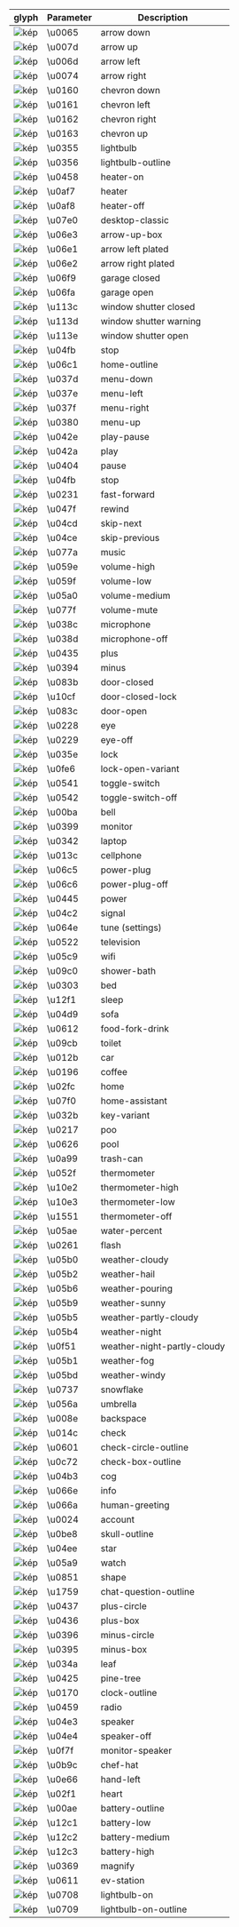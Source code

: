 | glyph | Parameter | Description 
| -- | -- | --
| ![kép](https://user-images.githubusercontent.com/1550668/112601640-f96a9780-8e12-11eb-8b5e-9e139cdce82c.png) | \u0065 | arrow down
| ![kép](https://user-images.githubusercontent.com/1550668/112602206-ab09c880-8e13-11eb-9a01-ac8ae774375e.png) | \u007d | arrow up
| ![kép](https://user-images.githubusercontent.com/1550668/112602286-c1b01f80-8e13-11eb-86c1-151297c42082.png) | \u006d | arrow left
| ![kép](https://user-images.githubusercontent.com/1550668/112602326-cecd0e80-8e13-11eb-84a4-89794d128165.png) | \u0074 | arrow right
| ![kép](https://user-images.githubusercontent.com/1550668/112602394-e5736580-8e13-11eb-98af-59081b367f7a.png) | \u0160 | chevron down
| ![kép](https://user-images.githubusercontent.com/1550668/112602450-fd4ae980-8e13-11eb-9651-606014d168a3.png) | \u0161 | chevron left
| ![kép](https://user-images.githubusercontent.com/1550668/112602478-0936ab80-8e14-11eb-9abe-a18becdc1731.png) | \u0162 | chevron right
| ![kép](https://user-images.githubusercontent.com/1550668/112602516-1358aa00-8e14-11eb-83d3-179428948db5.png) | \u0163 | chevron up
| ![kép](https://user-images.githubusercontent.com/1550668/112602593-2e2b1e80-8e14-11eb-9a46-b6beaf1ac37d.png) | \u0355 | lightbulb
| ![kép](https://user-images.githubusercontent.com/1550668/112602634-3aaf7700-8e14-11eb-802e-81abd2af1a8a.png) | \u0356 | lightbulb-outline
| ![kép](https://user-images.githubusercontent.com/1550668/112602682-49962980-8e14-11eb-8f78-ddabc6e616cb.png) | \u0458 | heater-on
| ![kép](https://user-images.githubusercontent.com/1550668/112602722-53b82800-8e14-11eb-844b-dc1217efc0cd.png) | \u0af7 | heater
| ![kép](https://user-images.githubusercontent.com/1550668/112602750-5dda2680-8e14-11eb-86dd-4c9672c9a345.png) | \u0af8 | heater-off
| ![kép](https://user-images.githubusercontent.com/1550668/112602997-a85ba300-8e14-11eb-9f0a-7d7acd5e9ab6.png) | \u07e0 | desktop-classic
| ![kép](https://user-images.githubusercontent.com/1550668/112603048-bc9fa000-8e14-11eb-92fc-5f9894abffa1.png) | \u06e3 | arrow-up-box
| ![kép](https://user-images.githubusercontent.com/1550668/112603107-d04b0680-8e14-11eb-964a-a3392fddf94c.png) | \u06e1 | arrow left plated
| ![kép](https://user-images.githubusercontent.com/1550668/112603142-de992280-8e14-11eb-9bac-62dd62137aa1.png) | \u06e2 | arrow right plated
| ![kép](https://user-images.githubusercontent.com/1550668/112603171-ea84e480-8e14-11eb-9224-47e584a87d1c.png) | \u06f9 | garage closed
| ![kép](https://user-images.githubusercontent.com/1550668/112603197-f40e4c80-8e14-11eb-8304-4e3b5595433f.png) | \u06fa | garage open
| ![kép](https://user-images.githubusercontent.com/1550668/112603223-fec8e180-8e14-11eb-93dd-769c84d478b0.png) | \u113c | window shutter closed
| ![kép](https://user-images.githubusercontent.com/1550668/112603260-0ab4a380-8e15-11eb-85c5-b1559d985f5d.png) | \u113d | window shutter warning
| ![kép](https://user-images.githubusercontent.com/1550668/112603287-156f3880-8e15-11eb-9248-239b45f2c91d.png) | \u113e | window shutter open
| ![kép](https://user-images.githubusercontent.com/1550668/112603353-2d46bc80-8e15-11eb-8953-f7c249818634.png) | \u04fb | stop
| ![kép](https://user-images.githubusercontent.com/1550668/112603389-38015180-8e15-11eb-8907-933f5a39e6b5.png) | \u06c1 | home-outline
| ![kép](https://user-images.githubusercontent.com/1550668/112603414-42bbe680-8e15-11eb-9217-3b846d89d9df.png) | \u037d | menu-down
| ![kép](https://user-images.githubusercontent.com/1550668/112603445-4e0f1200-8e15-11eb-8b1d-b971da582020.png) | \u037e | menu-left
| ![kép](https://user-images.githubusercontent.com/1550668/112603469-58311080-8e15-11eb-8e1e-b2e11bb6040a.png) | \u037f | menu-right
| ![kép](https://user-images.githubusercontent.com/1550668/112603495-63843c00-8e15-11eb-8434-3a0925359dbf.png) | \u0380 | menu-up
| ![kép](https://user-images.githubusercontent.com/1550668/112603529-6bdc7700-8e15-11eb-86fe-e11e703f8f0d.png) | \u042e | play-pause
| ![kép](https://user-images.githubusercontent.com/1550668/112603555-75fe7580-8e15-11eb-91ac-51eb3b3a2c74.png) | \u042a | play
| ![kép](https://user-images.githubusercontent.com/1550668/112603579-7eef4700-8e15-11eb-9774-7a5c033c4213.png) | \u0404 | pause
| ![kép](https://user-images.githubusercontent.com/1550668/112603634-8f072680-8e15-11eb-97b8-f03746b0c5ca.png) | \u04fb | stop
| ![kép](https://user-images.githubusercontent.com/1550668/112603660-98908e80-8e15-11eb-9ada-365515c9fa29.png) | \u0231 | fast-forward
| ![kép](https://user-images.githubusercontent.com/1550668/112603689-a3e3ba00-8e15-11eb-80f9-925e709193d0.png) | \u047f | rewind
| ![kép](https://user-images.githubusercontent.com/1550668/112603724-ae05b880-8e15-11eb-93a8-473dc5e1fc4c.png) | \u04cd | skip-next
| ![kép](https://user-images.githubusercontent.com/1550668/112603763-b6f68a00-8e15-11eb-98f6-ce3f58450405.png) | \u04ce | skip-previous
| ![kép](https://user-images.githubusercontent.com/1550668/112603885-df7e8400-8e15-11eb-891f-73e9e6de7a35.png) | \u077a | music
| ![kép](https://user-images.githubusercontent.com/1550668/112603943-ef966380-8e15-11eb-99f7-e05503f8af8c.png) | \u059e | volume-high
| ![kép](https://user-images.githubusercontent.com/1550668/112603974-f7ee9e80-8e15-11eb-8430-03dbd224356f.png) | \u059f | volume-low
| ![kép](https://user-images.githubusercontent.com/1550668/112604010-02109d00-8e16-11eb-85e1-cdd691c9e1fb.png) | \u05a0 | volume-medium
| ![kép](https://user-images.githubusercontent.com/1550668/112604058-0b9a0500-8e16-11eb-992b-3785e033f3f7.png) | \u077f | volume-mute
| ![kép](https://user-images.githubusercontent.com/1550668/112604093-15bc0380-8e16-11eb-86dc-443a092516d2.png) | \u038c | microphone
| ![kép](https://user-images.githubusercontent.com/1550668/112604143-20769880-8e16-11eb-98a6-67dd706e5901.png) | \u038d | microphone-off
| ![kép](https://user-images.githubusercontent.com/1550668/112604191-2a989700-8e16-11eb-81fd-6b485910d68e.png) | \u0435 | plus
| ![kép](https://user-images.githubusercontent.com/1550668/112604245-33896880-8e16-11eb-843f-f4d20f5d7686.png) | \u0394 | minus
| ![kép](https://user-images.githubusercontent.com/1550668/112604287-3dab6700-8e16-11eb-9d13-e0b9a6012ebf.png) | \u083b | door-closed
| ![kép](https://user-images.githubusercontent.com/1550668/112604313-469c3880-8e16-11eb-9715-0afabb5b551c.png) | \u10cf | door-closed-lock
| ![kép](https://user-images.githubusercontent.com/1550668/112604349-5156cd80-8e16-11eb-9dab-05430fadb59e.png) | \u083c | door-open
| ![kép](https://user-images.githubusercontent.com/1550668/112604381-5d428f80-8e16-11eb-8004-b62016ecb41c.png) | \u0228 | eye
| ![kép](https://user-images.githubusercontent.com/1550668/112604430-6a5f7e80-8e16-11eb-8d80-22a6c8711726.png) | \u0229 | eye-off
| ![kép](https://user-images.githubusercontent.com/1550668/112604467-75b2aa00-8e16-11eb-89c4-51cfb5417264.png) | \u035e | lock
| ![kép](https://user-images.githubusercontent.com/1550668/112604496-7fd4a880-8e16-11eb-8d7a-f46cf7e5fd1a.png) | \u0fe6 | lock-open-variant
| ![kép](https://user-images.githubusercontent.com/1550668/112604526-895e1080-8e16-11eb-8c09-2c7b4290c955.png) | \u0541 | toggle-switch
| ![kép](https://user-images.githubusercontent.com/1550668/112604555-93800f00-8e16-11eb-8087-2abf445d6775.png) | \u0542 | toggle-switch-off
| ![kép](https://user-images.githubusercontent.com/1550668/112604595-9ed33a80-8e16-11eb-8c88-f1ed11972e83.png) | \u00ba | bell
| ![kép](https://user-images.githubusercontent.com/1550668/112604635-aabefc80-8e16-11eb-8235-2f9b1fdeca1c.png) | \u0399 | monitor
| ![kép](https://user-images.githubusercontent.com/1550668/112604739-c7f3cb00-8e16-11eb-9004-f035e0e70c0f.png) | \u0342 | laptop
| ![kép](https://user-images.githubusercontent.com/1550668/112604767-d17d3300-8e16-11eb-81cc-efacd94dda1d.png) | \u013c | cellphone
| ![kép](https://user-images.githubusercontent.com/1550668/112604790-db069b00-8e16-11eb-9416-03a844f45554.png) | \u06c5 | power-plug
| ![kép](https://user-images.githubusercontent.com/1550668/112604833-e5c13000-8e16-11eb-93ef-526ab3d76df3.png) | \u06c6 | power-plug-off
| ![kép](https://user-images.githubusercontent.com/1550668/112604861-ef4a9800-8e16-11eb-891d-0ac1be573a7c.png) | \u0445 | power
| ![kép](https://user-images.githubusercontent.com/1550668/112604895-fa9dc380-8e16-11eb-99de-afa9743f9913.png) | \u04c2 | signal
| ![kép](https://user-images.githubusercontent.com/1550668/112604928-05585880-8e17-11eb-81c5-62a221626c04.png) | \u064e | tune (settings)
| ![kép](https://user-images.githubusercontent.com/1550668/112604966-0f7a5700-8e17-11eb-803a-6ce3cf71bd81.png) | \u0522 | television
| ![kép](https://user-images.githubusercontent.com/1550668/112604991-199c5580-8e17-11eb-9fa6-2ef85762c361.png) | \u05c9 | wifi
| ![kép](https://user-images.githubusercontent.com/1550668/112605026-2325bd80-8e17-11eb-8d24-e2311f203923.png) | \u09c0 | shower-bath
| ![kép](https://user-images.githubusercontent.com/1550668/112605058-2c168f00-8e17-11eb-91ca-efe8c472c220.png) | \u0303 | bed
| ![kép](https://user-images.githubusercontent.com/1550668/112605096-3769ba80-8e17-11eb-893c-4f8767629e0c.png) | \u12f1 | sleep
| ![kép](https://user-images.githubusercontent.com/1550668/112605143-4486a980-8e17-11eb-819d-2db58b1925b4.png) | \u04d9 | sofa
| ![kép](https://user-images.githubusercontent.com/1550668/112605179-4fd9d500-8e17-11eb-9fd2-4e4146775354.png) | \u0612 | food-fork-drink
| ![kép](https://user-images.githubusercontent.com/1550668/112605222-5b2d0080-8e17-11eb-86d8-3603f6be3c22.png) | \u09cb | toilet
| ![kép](https://user-images.githubusercontent.com/1550668/112605253-654eff00-8e17-11eb-945b-92f4ab41efd0.png) | \u012b | car
| ![kép](https://user-images.githubusercontent.com/1550668/112605286-6f70fd80-8e17-11eb-91f2-51b679e03a20.png) | \u0196 | coffee
| ![kép](https://user-images.githubusercontent.com/1550668/112605323-7861cf00-8e17-11eb-9560-42dbe8608504.png) | \u02fc | home
| ![kép](https://user-images.githubusercontent.com/1550668/112605354-8283cd80-8e17-11eb-97d7-1de87e58d188.png) | \u07f0 | home-assistant
| ![kép](https://user-images.githubusercontent.com/1550668/112605399-8dd6f900-8e17-11eb-9460-bbff85df74c7.png) | \u032b | key-variant
| ![kép](https://user-images.githubusercontent.com/1550668/112605447-9a5b5180-8e17-11eb-8367-0cecf85ad442.png) | \u0217 | poo
| ![kép](https://user-images.githubusercontent.com/1550668/112605492-a6dfaa00-8e17-11eb-8733-a0c114a33439.png) | \u0626 | pool
| ![kép](https://user-images.githubusercontent.com/1550668/112605529-b101a880-8e17-11eb-9291-8335883361a6.png) | \u0a99 | trash-can
| ![kép](https://user-images.githubusercontent.com/1550668/112605578-bfe85b00-8e17-11eb-9ce3-7d591c94c9d5.png) | \u052f | thermometer
| ![kép](https://user-images.githubusercontent.com/1550668/112605618-cb3b8680-8e17-11eb-901a-cf5ed06b0c42.png) | \u10e2 | thermometer-high
| ![kép](https://user-images.githubusercontent.com/1550668/112605654-d4c4ee80-8e17-11eb-9821-0348eb47e12d.png) | \u10e3 | thermometer-low
| ![kép](https://user-images.githubusercontent.com/1550668/112605697-de4e5680-8e17-11eb-815d-9cb7779ce30b.png) | \u1551 | thermometer-off
| ![kép](https://user-images.githubusercontent.com/1550668/112605760-eefecc80-8e17-11eb-91f7-81f6580c00af.png) | \u05ae | water-percent
| ![kép](https://user-images.githubusercontent.com/1550668/112605787-f7ef9e00-8e17-11eb-8633-b7511f56b599.png) | \u0261 | flash
| ![kép](https://user-images.githubusercontent.com/1550668/112605827-02aa3300-8e18-11eb-9c62-90f78569883c.png) | \u05b0 | weather-cloudy
| ![kép](https://user-images.githubusercontent.com/1550668/112605863-0c339b00-8e18-11eb-9de2-26da56d5d9e1.png) | \u05b2 | weather-hail
| ![kép](https://user-images.githubusercontent.com/1550668/112605916-1786c680-8e18-11eb-8fc3-aff86431ce31.png) | \u05b6 | weather-pouring
| ![kép](https://user-images.githubusercontent.com/1550668/112605957-22415b80-8e18-11eb-91c9-bf5ab9ce509b.png) | \u05b9 | weather-sunny
| ![kép](https://user-images.githubusercontent.com/1550668/112605997-2cfbf080-8e18-11eb-95d9-b317c55f647a.png) | \u05b5 | weather-partly-cloudy
| ![kép](https://user-images.githubusercontent.com/1550668/112606026-35ecc200-8e18-11eb-8bfa-4e3a6c002b92.png) | \u05b4 | weather-night
| ![kép](https://user-images.githubusercontent.com/1550668/112606066-400ec080-8e18-11eb-9f4a-371ae05d33d5.png) | \u0f51 | weather-night-partly-cloudy
| ![kép](https://user-images.githubusercontent.com/1550668/112606106-4a30bf00-8e18-11eb-9cbb-b53d46ee02ab.png) | \u05b1 | weather-fog
| ![kép](https://user-images.githubusercontent.com/1550668/112606136-53219080-8e18-11eb-8548-db20cbb356f7.png) | \u05bd | weather-windy
| ![kép](https://user-images.githubusercontent.com/1550668/112606173-5d438f00-8e18-11eb-86fd-e912601ebbb6.png) | \u0737 | snowflake
| ![kép](https://user-images.githubusercontent.com/1550668/112606209-66ccf700-8e18-11eb-9ad4-3169bbcba5fe.png) | \u056a | umbrella
| ![kép](https://user-images.githubusercontent.com/1550668/112606251-6fbdc880-8e18-11eb-9baf-dbf838b0ccd1.png) | \u008e | backspace
| ![kép](https://user-images.githubusercontent.com/1550668/112606281-79473080-8e18-11eb-9434-628d816637ba.png) | \u014c | check
| ![kép](https://user-images.githubusercontent.com/1550668/112606311-82d09880-8e18-11eb-99b9-911ff7173432.png) | \u0601 | check-circle-outline
| ![kép](https://user-images.githubusercontent.com/1550668/112606342-8d8b2d80-8e18-11eb-898a-c512d721ccf6.png) | \u0c72 | check-box-outline
| ![kép](https://user-images.githubusercontent.com/1550668/112606364-95e36880-8e18-11eb-9172-a019ec848055.png) | \u04b3 | cog
| ![kép](https://user-images.githubusercontent.com/1550668/112606395-a09dfd80-8e18-11eb-9648-ed565d61ede6.png) | \u066e | info
| ![kép](https://user-images.githubusercontent.com/1550668/112606479-b0b5dd00-8e18-11eb-9b78-e2337df013fc.png) | \u066a | human-greeting
| ![kép](https://user-images.githubusercontent.com/1550668/112606655-ba3f4500-8e18-11eb-9b1a-efcfe21c49a5.png) | \u0024 | account
| ![kép](https://user-images.githubusercontent.com/1550668/112606817-c4614380-8e18-11eb-90c0-771bbc16a411.png) | \u0be8 | skull-outline
| ![kép](https://user-images.githubusercontent.com/1550668/112607157-3043ac00-8e19-11eb-8384-03cc74def418.png) | \u04ee | star
| ![kép](https://user-images.githubusercontent.com/1550668/112607191-3c2f6e00-8e19-11eb-99f7-faf4158e1c5a.png) | \u05a9 | watch
| ![kép](https://user-images.githubusercontent.com/1550668/112607225-43ef1280-8e19-11eb-9ade-3771c76b21f5.png) | \u0851 | shape
| ![kép](https://user-images.githubusercontent.com/1550668/112607270-4f423e00-8e19-11eb-8ba8-44ed2cf20b7e.png) | \u1759 | chat-question-outline
| ![kép](https://user-images.githubusercontent.com/1550668/112607306-5b2e0000-8e19-11eb-83d3-cac0094e24b1.png) | \u0437 | plus-circle
| ![kép](https://user-images.githubusercontent.com/1550668/112607352-6719c200-8e19-11eb-90b9-297fc9166dd6.png) | \u0436 | plus-box
| ![kép](https://user-images.githubusercontent.com/1550668/112607391-7436b100-8e19-11eb-87b1-fbf7d9aabcc2.png) | \u0396 | minus-circle
| ![kép](https://user-images.githubusercontent.com/1550668/112607434-7f89dc80-8e19-11eb-8eeb-4f1d18daac4f.png) | \u0395 | minus-box
| ![kép](https://user-images.githubusercontent.com/1550668/112607543-9af4e780-8e19-11eb-9825-c457f99d834b.png) | \u034a | leaf
| ![kép](https://user-images.githubusercontent.com/1550668/112607569-a5af7c80-8e19-11eb-9062-d0a9e45367de.png) | \u0425 | pine-tree
| ![kép](https://user-images.githubusercontent.com/1550668/112607604-ae07b780-8e19-11eb-8a01-2b639f3a7284.png) | \u0170 | clock-outline
| ![kép](https://user-images.githubusercontent.com/1550668/112607635-b6f88900-8e19-11eb-9c7c-340efe542a08.png) | \u0459 | radio
| ![kép](https://user-images.githubusercontent.com/1550668/112607677-bfe95a80-8e19-11eb-810c-fb0eec8bbb1b.png) | \u04e3 | speaker
| ![kép](https://user-images.githubusercontent.com/1550668/112607733-c972c280-8e19-11eb-9e6b-c2d5c8ae1cee.png) | \u04e4 | speaker-off
| ![kép](https://user-images.githubusercontent.com/1550668/112607775-d2fc2a80-8e19-11eb-9fbd-4a4e0d637d04.png) | \u0f7f | monitor-speaker
| ![kép](https://user-images.githubusercontent.com/1550668/112607795-dc859280-8e19-11eb-8485-bc66ad98e663.png) | \u0b9c | chef-hat
| ![kép](https://user-images.githubusercontent.com/1550668/112607816-e60efa80-8e19-11eb-9d04-f5a34578eb87.png) | \u0e66 | hand-left
| ![kép](https://user-images.githubusercontent.com/1550668/112607838-ee673580-8e19-11eb-8fb1-8994d9d7b562.png) | \u02f1 | heart
| ![kép](https://user-images.githubusercontent.com/1550668/112607869-f8893400-8e19-11eb-8e25-e3cd03a99802.png) | \u00ae | battery-outline
| ![kép](https://user-images.githubusercontent.com/1550668/112607898-0343c900-8e1a-11eb-9623-c6df0283d7ba.png) | \u12c1 | battery-low
| ![kép](https://user-images.githubusercontent.com/1550668/112607945-0c349a80-8e1a-11eb-82b4-bd205d172eba.png) | \u12c2 | battery-medium
| ![kép](https://user-images.githubusercontent.com/1550668/112607986-16ef2f80-8e1a-11eb-98ff-570307067fe3.png) | \u12c3 | battery-high
| ![kép](https://user-images.githubusercontent.com/1550668/112608017-21112e00-8e1a-11eb-9fa3-f2ce3f49550b.png) | \u0369 | magnify
| ![kép](https://user-images.githubusercontent.com/1550668/112608053-2b332c80-8e1a-11eb-946b-73fa5ae9a1d5.png) | \u0611 | ev-station
| ![kép](https://user-images.githubusercontent.com/1550668/112608099-35552b00-8e1a-11eb-92a6-315ea28c5b01.png) | \u0708 | lightbulb-on
| ![kép](https://user-images.githubusercontent.com/1550668/112608123-3d14cf80-8e1a-11eb-8184-07d377d7941f.png) | \u0709 | lightbulb-on-outline
